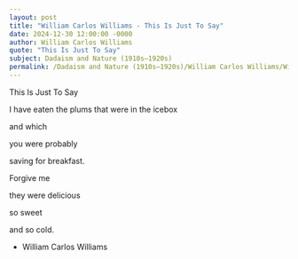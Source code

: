 ```yaml
---
layout: post
title: "William Carlos Williams - This Is Just To Say"
date: 2024-12-30 12:00:00 -0000
author: William Carlos Williams
quote: "This Is Just To Say"
subject: Dadaism and Nature (1910s–1920s)
permalink: /Dadaism and Nature (1910s–1920s)/William Carlos Williams/William Carlos Williams - This Is Just To Say
---
```


This Is Just To Say

I have eaten
the plums
that were in
the icebox

and which

you were probably

saving
for breakfast.

Forgive me

they were delicious

so sweet

and so cold.

- William Carlos Williams
